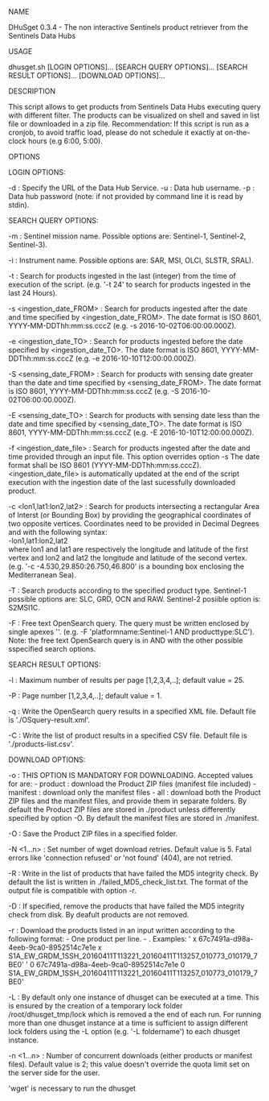 NAME
 
  DHuSget 0.3.4 - The non interactive Sentinels product retriever from the Sentinels Data Hubs
 
USAGE
 
  dhusget.sh [LOGIN OPTIONS]... [SEARCH QUERY OPTIONS]... [SEARCH RESULT OPTIONS]... [DOWNLOAD OPTIONS]... 
 
DESCRIPTION
 
  This script allows to get products from Sentinels Data Hubs executing query with different filter. The products can be visualized on shell and saved in list file
  or downloaded in a zip file.
  Recommendation: If this script is run as a cronjob, to avoid traffic load, please do not schedule it exactly at on-the-clock hours (e.g 6:00, 5:00).
 
OPTIONS
 
  LOGIN OPTIONS:
 
   -d <DHuS URL>		      : Specify the URL of the Data Hub Service.
   -u <username>		      : Data hub username.
   -p <password>		      : Data hub password (note: if not provided by command line it is read by stdin).
 
 
  SEARCH QUERY OPTIONS:
 
   -m <mission name>		  : Sentinel mission name. Possible options are: Sentinel-1, Sentinel-2, Sentinel-3).

   -i <instrument name>		  : Instrument name. Possible options are: SAR, MSI, OLCI, SLSTR, SRAL).

   -t <time in hours>		  : Search for products ingested in the last <time in hours> (integer) from the time of
 				                execution of the script.
   				                (e.g. '-t 24' to search for products ingested in the last 24 Hours).

   -s <ingestion_date_FROM>	  : Search for products ingested after the date and time specified by <ingestion_date_FROM>.
   				                The date format is ISO 8601, YYYY-MM-DDThh:mm:ss.cccZ (e.g. -s 2016-10-02T06:00:00.000Z).

   -e <ingestion_date_TO>	  : Search for products ingested before the date specified by <ingestion_date_TO>.
   				                The date format is ISO 8601, YYYY-MM-DDThh:mm:ss.cccZ (e.g. -e 2016-10-10T12:00:00.000Z).

   -S <sensing_date_FROM>	  : Search for products with sensing date greater than the date and time specified by <sensing_date_FROM>.
   				                The date format is ISO 8601, YYYY-MM-DDThh:mm:ss.cccZ (e.g. -S 2016-10-02T06:00:00.000Z).

   -E <sensing_date_TO>		  : Search for products with sensing date less than the date and time specified by <sensing_date_TO>.
   				                The date format is ISO 8601, YYYY-MM-DDThh:mm:ss.cccZ (e.g. -E 2016-10-10T12:00:00.000Z).

   -f <ingestion_date_file>	  : Search for products ingested after the date and time provided through an input file. This option overrides option -s
							    The date format shall be ISO 8601 (YYYY-MM-DDThh:mm:ss.cccZ).
							    <ingestion_date_file> is automatically updated at the end of the script execution
							    with the ingestion date of the last sucessfully downloaded product.
 
   -c <lon1,lat1:lon2,lat2>   : Search for products intersecting a rectangular Area of Interst (or Bounding Box)
							    by providing the geographical coordinates of two opposite vertices. 
   				                Coordinates need to be provided in Decimal Degrees and with the following syntax:   
    				 -lon1,lat1:lon2,lat2   
 				where lon1 and lat1 are respectively the longitude and latitude of the first vertex and
 	    	                lon2 and lat2 the longitude and latitude of the second vertex.
   				(e.g. '-c -4.530,29.850:26.750,46.800' is a bounding box enclosing the Mediterranean Sea).
 
   -T <product type>		  : Search products according to the specified product type.
   				                Sentinel-1 possible options are:  SLC, GRD, OCN and RAW. 
   				                Sentinel-2 posiible option is: S2MSI1C.
 
   -F <free OpenSearch query> : Free text OpenSearch query. The query must be written enclosed by single apexes '<query>'. 
   				                (e.g. -F 'platformname:Sentinel-1 AND producttype:SLC'). 
   				                Note: the free text OpenSearch query is in AND with the other possible sspecified search options.
 
 
  SEARCH RESULT OPTIONS:
 
   -l <results>			      : Maximum number of results per page [1,2,3,4,..]; default value = 25.
 
   -P <page>			      : Page number [1,2,3,4,..]; default value = 1.
 
   -q <XMLfile>			      : Write the OpenSearch query results in a specified XML file. Default file is './OSquery-result.xml'.
 
   -C <CSVfile>			      : Write the list of product results in a specified CSV file. Default file is './products-list.csv'.
 
 
  DOWNLOAD OPTIONS:
 
   -o <download>		      : THIS OPTION IS MANDATORY FOR DOWNLOADING. Accepted values for <download> are:
   				  	               -  product : download the Product ZIP files (manifest file included)
   				  	               -  manifest : download only the manifest files
   				  	               -  all : download both the Product ZIP files and the manifest files, and provide them in separate folders.
                                By default the Product ZIP files are stored in ./product unless differently specified by option -O. 
								By default the manifest files are stored in ./manifest.
 
 
   -O <folder>			      : Save the Product ZIP files in a specified folder. 
 
   -N <1...n>			      : Set number of wget download retries. Default value is 5. Fatal errors like 'connection refused'
   				                or 'not found' (404), are not retried.
 
   -R <file>			      : Write in <file> the list of products that have failed the MD5 integrity check.
   				                By default the list is written in ./failed_MD5_check_list.txt.
   				                The format of the output file is compatible with option -r.
 
   -D  				          : If specified, remove the products that have failed the MD5 integrity check from disk.
   				                By deafult products are not removed.
 
   -r <file>			      : Download the products listed in an input <file> written according to the following format:
	   				               - One product per line.
	   				               - <space><one character><space><UUID><space><one character><space><filename>.
   			                    Examples:
   			                    ' x 67c7491a-d98a-4eeb-9ca0-8952514c7e1e x S1A_EW_GRDM_1SSH_20160411T113221_20160411T113257_010773_010179_7BE0'
   			                    ' 0 67c7491a-d98a-4eeb-9ca0-8952514c7e1e 0 S1A_EW_GRDM_1SSH_20160411T113221_20160411T113257_010773_010179_7BE0'
 
   -L <lock folder>		      : By default only one instance of dhusget can be executed at a time. This is ensured by the creation
   				                of a temporary lock folder /root/dhusget_tmp/lock which is removed a the end of each run.
   				                For running more than one dhusget instance at a time is sufficient to assign different lock folders
   				                using the -L option (e.g. '-L foldername') to each dhusget instance.
 
   -n <1...n>			      : Number of concurrent downloads (either products or manifest files). Default value is 2; this value
   				                doesn't override the quota limit set on the server side for the user.
 
 
 
   'wget' is necessary to run the dhusget
